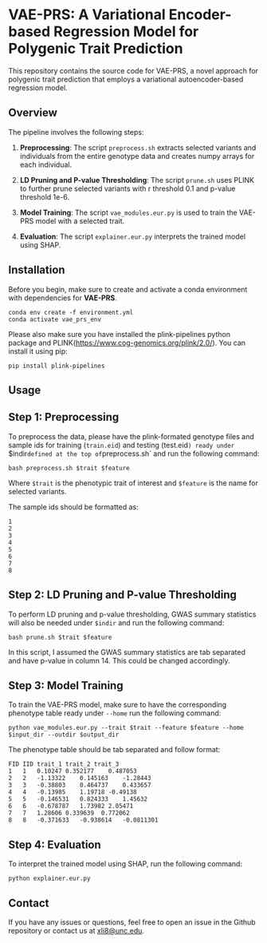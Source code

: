 # VAE-PRS: A Variational Encoder-based Regression Model for Polygenic Trait Prediction
This repository contains the source code for VAE-PRS, a novel approach for polygenic trait prediction that employs a variational autoencoder-based regression model.

## Overview
The pipeline involves the following steps:

1. **Preprocessing**: The script `preprocess.sh` extracts selected variants and individuals from the entire genotype data and creates numpy arrays for each individual.

2. **LD Pruning and P-value Thresholding**: The script `prune.sh` uses PLINK to further prune selected variants with r threshold 0.1 and p-value threshold 1e-6.

3. **Model Training**: The script `vae_modules.eur.py` is used to train the VAE-PRS model with a selected trait.

4. **Evaluation**: The script `explainer.eur.py` interprets the trained model using SHAP.

## Installation
Before you begin, make sure to create and activate a conda environment with dependencies for **VAE-PRS**. 

```shell
conda env create -f environment.yml
conda activate vae_prs_env
```

Please also make sure you have installed the plink-pipelines python package and PLINK(https://www.cog-genomics.org/plink/2.0/). You can install it using pip:

```shell
pip install plink-pipelines
```

## Usage
## Step 1: Preprocessing

To preprocess the data, please have the plink-formated genotype files and sample ids for training (`train.eid`) and testing (test.eid`) ready under `$indir` defined at the top of `preprocess.sh` and run the following command:

```shell
bash preprocess.sh $trait $feature
```
Where `$trait` is the phenotypic trait of interest and `$feature` is the name for selected variants.

The sample ids should be formatted as:
```shell
1
2
3
4
5
6
7
8
```
## Step 2: LD Pruning and P-value Thresholding

To perform LD pruning and p-value thresholding, GWAS summary statistics will also be needed under `$indir` and run the following command:

```shell
bash prune.sh $trait $feature
```
In this script, I assumed the GWAS summary statistics are tab separated and have p-value in column 14. This could be changed accordingly.
## Step 3: Model Training

To train the VAE-PRS model, make sure to have the corresponding phenotype table ready under `--home` run the following command:

```shell
python vae_modules.eur.py --trait $trait --feature $feature --home $input_dir --outdir $output_dir
```
The phenotype table should be tab separated and follow format:
```shell
FID IID trait_1	trait_2	trait_3
1	1	0.10247	0.352177	0.487053
2	2	-1.13322	0.145163	-1.28443
3	3	-0.38803	0.464737	0.433657
4	4	-0.13985	1.19718	-0.49138
5	5	-0.146531	0.824333	1.45632
6	6	-0.678787	1.73982	2.05471
7	7	1.28606	0.339639  0.772062
8	8	-0.371633	-0.938614	-0.0811301
```
## Step 4: Evaluation

To interpret the trained model using SHAP, run the following command:

```shell
python explainer.eur.py
```
## Contact
If you have any issues or questions, feel free to open an issue in the Github repository or contact us at xli8@unc.edu.

